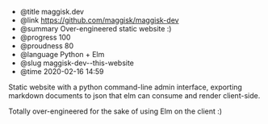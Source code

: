 * @title maggisk.dev
* @link https://github.com/maggisk/maggisk-dev
* @summary Over-engineered static website :)
* @progress 100
* @proudness 80
* @language Python + Elm
* @slug maggisk-dev--this-website
* @time 2020-02-16 14:59

Static website with a python command-line admin interface, exporting markdown documents to json that elm can consume and render client-side.

Totally over-engineered for the sake of using Elm on the client :)
